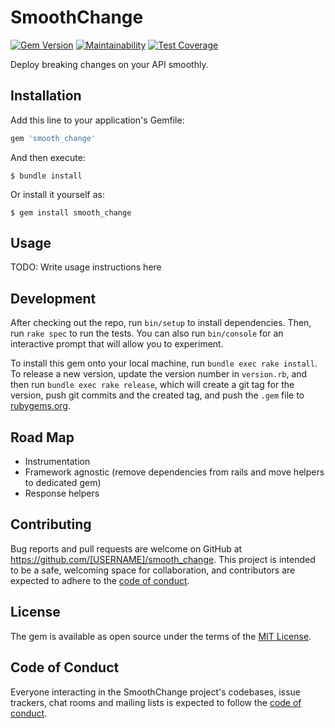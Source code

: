 # SmoothChange

[![Gem Version](https://badge.fury.io/rb/smooth_change.svg)](https://badge.fury.io/rb/smooth_change)
[![Maintainability](https://api.codeclimate.com/v1/badges/48a49429c6d98780a96e/maintainability)](https://codeclimate.com/github/Zooip/smooth_change/maintainability)
[![Test Coverage](https://api.codeclimate.com/v1/badges/48a49429c6d98780a96e/test_coverage)](https://codeclimate.com/github/Zooip/smooth_change/test_coverage)

Deploy breaking changes on your API smoothly.

## Installation

Add this line to your application's Gemfile:

```ruby
gem 'smooth_change'
```

And then execute:

    $ bundle install

Or install it yourself as:

    $ gem install smooth_change

## Usage

TODO: Write usage instructions here

## Development

After checking out the repo, run `bin/setup` to install dependencies. Then, run `rake spec` to run the tests. You can also run `bin/console` for an interactive prompt that will allow you to experiment.

To install this gem onto your local machine, run `bundle exec rake install`. To release a new version, update the version number in `version.rb`, and then run `bundle exec rake release`, which will create a git tag for the version, push git commits and the created tag, and push the `.gem` file to [rubygems.org](https://rubygems.org).

## Road Map
* Instrumentation
* Framework agnostic (remove dependencies from rails and move helpers to dedicated gem)
* Response helpers


## Contributing

Bug reports and pull requests are welcome on GitHub at https://github.com/[USERNAME]/smooth_change. This project is intended to be a safe, welcoming space for collaboration, and contributors are expected to adhere to the [code of conduct](https://github.com/[USERNAME]/smooth_change/blob/master/CODE_OF_CONDUCT.md).

## License

The gem is available as open source under the terms of the [MIT License](https://opensource.org/licenses/MIT).

## Code of Conduct

Everyone interacting in the SmoothChange project's codebases, issue trackers, chat rooms and mailing lists is expected to follow the [code of conduct](https://github.com/[USERNAME]/smooth_change/blob/master/CODE_OF_CONDUCT.md).
